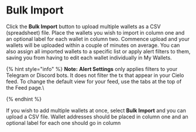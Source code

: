 # Bulk Import

Click the **Bulk Import** button to upload multiple wallets as a CSV (spreadsheet) file. Place the wallets you wish to import in column one and an optional label for each wallet in column two. Commence upload and your wallets will be uploaded within a couple of minutes on average. You can also assign all imported wallets to a specific list or apply alert filters to them, saving you from having to edit each wallet individually in My Wallets.

{% hint style="info" %}
**Note:** **Alert Settings** only applies filters to your Telegram or Discord bots. It does not filter the tx that appear in your Cielo feed. To change the default view for your feed, use the tabs at the top of the Feed page.\

{% endhint %}

If you wish to add multiple wallets at once, select **Bulk Import** and you can upload a CSV file. Wallet addresses should be placed in column one and an optional label for each one should go in column&#x20;

